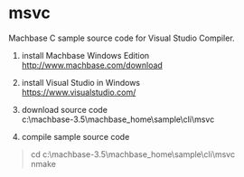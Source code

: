 # msvc
Machbase C sample source code for Visual Studio Compiler.

1. install Machbase Windows Edition<br/>
   http://www.machbase.com/download

2. install Visual Studio in Windows<br/>
   https://www.visualstudio.com/
  
3. download source code<br/>
   c:\machbase-3.5\machbase_home\sample\cli\msvc
   
4. compile sample source code<br/>
  > cd c:\machbase-3.5\machbase_home\sample\cli\msvc<br/>
  > nmake<br/>
